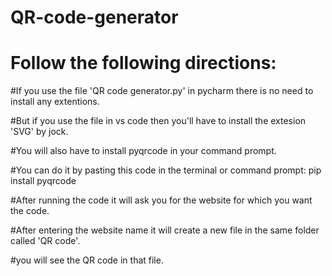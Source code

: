 # QR-code-generator

# Follow the following directions:

#If you use the file 'QR  code generator.py' in pycharm there is no need to install any extentions.

#But if you use the file in vs code then you'll have to install the extesion 'SVG' by jock.

#You will also have to install pyqrcode in your command prompt.

#You can do it by pasting this code in the terminal or command prompt: pip install pyqrcode

#After running the code it will ask you for the website for which you want the code.

#After entering the website name it will create a new file in the same folder called 'QR code'.

#you will see the QR code in that file.

